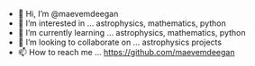 - 👋 Hi, I’m @maevemdeegan
- 👀 I’m interested in ... astrophysics, mathematics, python
- 🌱 I’m currently learning ... astrophysics, mathematics, python
- 💞️ I’m looking to collaborate on ... astrophysics projects
- 📫 How to reach me ... https://github.com/maevemdeegan 

<!---
maevemdeegan/maevemdeegan is a ✨ special ✨ repository because its `README.md` (this file) appears on your GitHub profile.
You can click the Preview link to take a look at your changes.
--->
